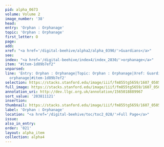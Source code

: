 ```yaml
---
pid: alpha_0673
volume: Volume 2
image_number: '38'
head:
entry: 'Orphan : Orphanage'
topic: 'Orphan : Orphanage'
first_letter: O
page:
add:
xref: "<a href='/digital-beehive/alpha2/alpha_0390/'>Guardians</a>"
see:
index: "<a href='/digital-beehive/index4/index_2830/'>orphanage</a>"
item: "#item-1d89b7ef2"
unparsed:
line: 'Entry: Orphan : Orphanage|Topic: Orphan : Orphanage|Xref: Guardians|Index:
  orphanage|#item-1d89b7ef2'
selection: https://stacks.stanford.edu/image/iiif/fm855tg5659/1607_0505/770,1121,3063,528/full/0/default.jpg
full_image: https://stacks.stanford.edu/image/iiif/fm855tg5659/1607_0505/full/full/0/default.jpg
annotation_uri: http://dev.llgc.org.uk/annotation/1565018889967
sort_value: '203811121'
insertion:
thumbnail: https://stacks.stanford.edu/image/iiif/fm855tg5659/1607_0505/770,1121,600,180/250,/0/default.jpg
label: 'Orphan : Orphanage'
location: "<a href='/digital-beehive/toc/toc2_028/'>Full Page</a>"
issue:
also_in_entry:
order: '021'
layout: alpha_item
collection: alpha4
---
```

